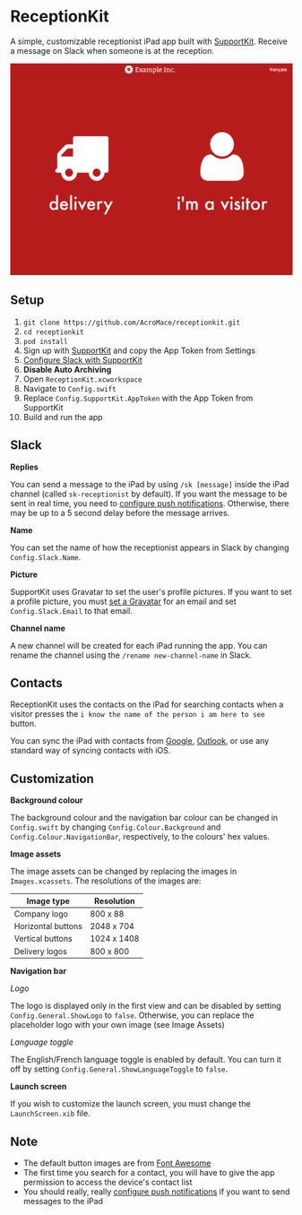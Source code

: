 # ReceptionKit

A simple, customizable receptionist iPad app built with [SupportKit](http://supportkit.io). Receive a message on Slack when someone is at the reception.

![](https://github.com/AcroMace/receptionkit/raw/master/Screenshots/home.png)


## Setup

1. `git clone https://github.com/AcroMace/receptionkit.git`
2. `cd receptionkit`
3. `pod install`
4. Sign up with [SupportKit](http://supportkit.io) and copy the App Token from Settings
5. [Configure Slack with SupportKit](http://docs.supportkit.io/#slack)
6. **Disable Auto Archiving**
5. Open `ReceptionKit.xcworkspace`
6. Navigate to `Config.swift`
7. Replace `Config.SupportKit.AppToken` with the App Token from SupportKit
6. Build and run the app


## Slack

**Replies**

You can send a message to the iPad by using `/sk [message]` inside the iPad channel (called `sk-receptionist` by default). If you want the message to be sent in real time, you need to [configure push notifications](http://docs.supportkit.io/#configuring-push-notifications). Otherwise, there may be up to a 5 second delay before the message arrives.

**Name**

You can set the name of how the receptionist appears in Slack by changing `Config.Slack.Name`.

**Picture**

SupportKit uses Gravatar to set the user's profile pictures. If you want to set a profile picture, you must [set a Gravatar](http://en.gravatar.com) for an email and set `Config.Slack.Email` to that email.

**Channel name**

A new channel will be created for each iPad running the app. You can rename the channel using the `/rename new-channel-name` in Slack.


## Contacts

ReceptionKit uses the contacts on the iPad for searching contacts when a visitor presses the `i know the name of the person i am here to see` button.

You can sync the iPad with contacts from [Google](https://support.google.com/mail/answer/2753077?hl=en), [Outlook](https://support.office.com/en-au/article/Synchronize-Outlook-and-Apple-iPhone-or-iPod-touch-contacts-149cbfc5-4396-4ab3-8b65-22915e4043dc), or use any standard way of syncing contacts with iOS.


## Customization

**Background colour**

The background colour and the navigation bar colour can be changed in `Config.swift` by changing `Config.Colour.Background` and `Config.Colour.NavigationBar`, respectively, to the colours' hex values.

**Image assets**

The image assets can be changed by replacing the images in `Images.xcassets`. The resolutions of the images are:

| Image type         | Resolution  |
| ------------------ | ----------- |
| Company logo       | 800 x 88    |
| Horizontal buttons | 2048 x 704  |
| Vertical buttons   | 1024 x 1408 |
| Delivery logos     | 800 x 800   |

**Navigation bar**

*Logo*

The logo is displayed only in the first view and can be disabled by setting `Config.General.ShowLogo` to `false`. Otherwise, you can replace the placeholder logo with your own image (see Image Assets)

*Language toggle*

The English/French language toggle is enabled by default. You can turn it off by setting `Config.General.ShowLanguageToggle` to `false`.

**Launch screen**

If you wish to customize the launch screen, you must change the `LaunchScreen.xib` file.


## Note

- The default button images are from [Font Awesome](http://fortawesome.github.io/Font-Awesome/)
- The first time you search for a contact, you will have to give the app permission to access the device's contact list
- You should really, really [configure push notifications](http://docs.supportkit.io/#configuring-push-notifications) if you want to send messages to the iPad
